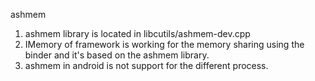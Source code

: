 ashmem
1. ashmem library is located in libcutils/ashmem-dev.cpp
2. IMemory of framework is working for the memory sharing using the binder and it's based on the ashmem library.
3. ashmem in android is not support for the different process.
